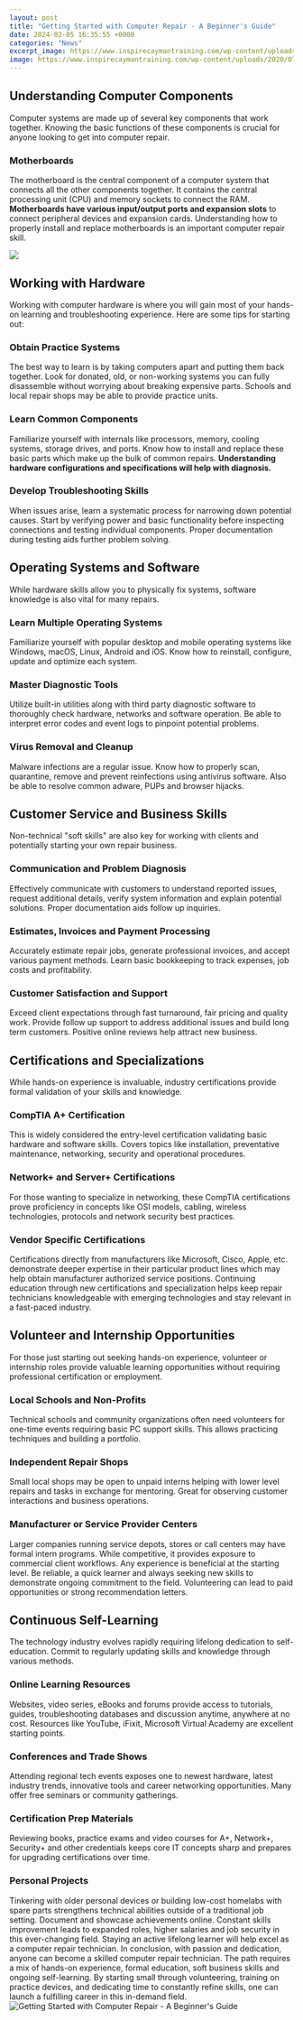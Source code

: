 ```yaml
---
layout: post
title: "Getting Started with Computer Repair - A Beginner's Guide"
date: 2024-02-05 16:35:55 +0000
categories: "News"
excerpt_image: https://www.inspirecaymantraining.com/wp-content/uploads/2020/07/Computer.jpg
image: https://www.inspirecaymantraining.com/wp-content/uploads/2020/07/Computer.jpg
---
```


## Understanding Computer Components
Computer systems are made up of several key components that work together. Knowing the basic functions of these components is crucial for anyone looking to get into computer repair.
### Motherboards 
The motherboard is the central component of a computer system that connects all the other components together. It contains the central processing unit (CPU) and memory sockets to connect the RAM. **Motherboards have various input/output ports and expansion slots** to connect peripheral devices and expansion cards. Understanding how to properly install and replace motherboards is an important computer repair skill.

![](https://1.bp.blogspot.com/-lUvDfwV6Rr4/URYsZUaqF_I/AAAAAAAAACI/hZeNKG4U_h8/s1600/image.jpg)
## Working with Hardware 
Working with computer hardware is where you will gain most of your hands-on learning and troubleshooting experience. Here are some tips for starting out:
### Obtain Practice Systems
The best way to learn is by taking computers apart and putting them back together. Look for donated, old, or non-working systems you can fully disassemble without worrying about breaking expensive parts. Schools and local repair shops may be able to provide practice units.
### Learn Common Components 
Familiarize yourself with internals like processors, memory, cooling systems, storage drives, and ports. Know how to install and replace these basic parts which make up the bulk of common repairs. **Understanding hardware configurations and specifications will help with diagnosis.**  
### Develop Troubleshooting Skills
When issues arise, learn a systematic process for narrowing down potential causes. Start by verifying power and basic functionality before inspecting connections and testing individual components. Proper documentation during testing aids further problem solving.
## Operating Systems and Software
While hardware skills allow you to physically fix systems, software knowledge is also vital for many repairs. 
### Learn Multiple Operating Systems
Familiarize yourself with popular desktop and mobile operating systems like Windows, macOS, Linux, Android and iOS. Know how to reinstall, configure, update and optimize each system. 
### Master Diagnostic Tools  
Utilize built-in utilities along with third party diagnostic software to thoroughly check hardware, networks and software operation. Be able to interpret error codes and event logs to pinpoint potential problems.
### Virus Removal and Cleanup
Malware infections are a regular issue. Know how to properly scan, quarantine, remove and prevent reinfections using antivirus software. Also be able to resolve common adware, PUPs and browser hijacks.
## Customer Service and Business Skills
Non-technical "soft skills" are also key for working with clients and potentially starting your own repair business.
### Communication and Problem Diagnosis
Effectively communicate with customers to understand reported issues, request additional details, verify system information and explain potential solutions. Proper documentation aids follow up inquiries.  
### Estimates, Invoices and Payment Processing  
Accurately estimate repair jobs, generate professional invoices, and accept various payment methods. Learn basic bookkeeping to track expenses, job costs and profitability.
### Customer Satisfaction and Support
Exceed client expectations through fast turnaround, fair pricing and quality work. Provide follow up support to address additional issues and build long term customers. Positive online reviews help attract new business.
## Certifications and Specializations
While hands-on experience is invaluable, industry certifications provide formal validation of your skills and knowledge. 
### CompTIA A+ Certification
This is widely considered the entry-level certification validating basic hardware and software skills. Covers topics like installation, preventative maintenance, networking, security and operational procedures. 
### Network+ and Server+ Certifications
For those wanting to specialize in networking, these CompTIA certifications prove proficiency in concepts like OSI models, cabling, wireless technologies, protocols and network security best practices.
### Vendor Specific Certifications
Certifications directly from manufacturers like Microsoft, Cisco, Apple, etc. demonstrate deeper expertise in their particular product lines which may help obtain manufacturer authorized service positions.
Continuing education through new certifications and specialization helps keep repair technicians knowledgeable with emerging technologies and stay relevant in a fast-paced industry.
## Volunteer and Internship Opportunities  
For those just starting out seeking hands-on experience, volunteer or internship roles provide valuable learning opportunities without requiring professional certification or employment.
### Local Schools and Non-Profits
Technical schools and community organizations often need volunteers for one-time events requiring basic PC support skills. This allows practicing techniques and building a portfolio.
### Independent Repair Shops  
Small local shops may be open to unpaid interns helping with lower level repairs and tasks in exchange for mentoring. Great for observing customer interactions and business operations. 
### Manufacturer or Service Provider Centers  
Larger companies running service depots, stores or call centers may have formal intern programs. While competitive, it provides exposure to commercial client workflows.
Any experience is beneficial at the starting level. Be reliable, a quick learner and always seeking new skills to demonstrate ongoing commitment to the field. Volunteering can lead to paid opportunities or strong recommendation letters.
## Continuous Self-Learning
The technology industry evolves rapidly requiring lifelong dedication to self-education. Commit to regularly updating skills and knowledge through various methods.
### Online Learning Resources 
Websites, video series, eBooks and forums provide access to tutorials, guides, troubleshooting databases and discussion anytime, anywhere at no cost. Resources like YouTube, iFixit, Microsoft Virtual Academy are excellent starting points. 
### Conferences and Trade Shows
Attending regional tech events exposes one to newest hardware, latest industry trends, innovative tools and career networking opportunities. Many offer free seminars or community gatherings. 
### Certification Prep Materials  
Reviewing books, practice exams and video courses for A+, Network+, Security+ and other credentials keeps core IT concepts sharp and prepares for upgrading certifications over time. 
### Personal Projects  
Tinkering with older personal devices or building low-cost homelabs with spare parts strengthens technical abilities outside of a traditional job setting. Document and showcase achievements online.
Constant skills improvement leads to expanded roles, higher salaries and job security in this ever-changing field. Staying an active lifelong learner will help excel as a computer repair technician.
In conclusion, with passion and dedication, anyone can become a skilled computer repair technician. The path requires a mix of hands-on experience, formal education, soft business skills and ongoing self-learning. By starting small through volunteering, training on practice devices, and dedicating time to constantly refine skills, one can launch a fulfilling career in this in-demand field.
![Getting Started with Computer Repair - A Beginner's Guide](https://www.inspirecaymantraining.com/wp-content/uploads/2020/07/Computer.jpg)